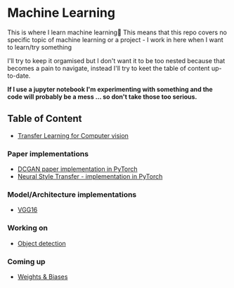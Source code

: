 # Machine Learning

This is where I learn machine learning🤷‍  This means that this repo covers no specific topic of machine learning or a project - I work in here when I want to learn/try something

I'll try to keep it orgamised but I don't want it to be too nested because that becomes a pain to navigate, instead I'll try to keet the table of content up-to-date.

**If I use a jupyter notebook I'm experimenting with something and the code will probably be a mess ... so don't take those too serious.**

## Table of Content
* [Transfer Learning for Computer vision](https://github.com/wilhelmberghammer/MachineLearning/tree/main/Transfer_Learning_CV)

### Paper implementations
* [DCGAN paper implementation in PyTorch](https://github.com/wilhelmberghammer/MachineLearning/tree/main/DCGAN_pytorch)
* [Neural Style Transfer - implementation in PyTorch](https://github.com/wilhelmberghammer/MachineLearning/tree/main/neural_style_transfer)

### Model/Architecture implementations
* [VGG16](https://github.com/wilhelmberghammer/MachineLearning/tree/main/cnn_architectures/vgg16.py)

### Working on
* [Object detection](https://github.com/wilhelmberghammer/MachineLearning/tree/main/object_detection)


### Coming up
* [Weights & Biases](https://wandb.ai/site)

